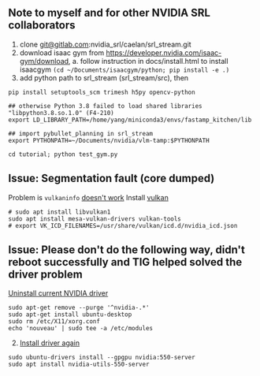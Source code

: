 ## Note to myself and for other NVIDIA SRL collaborators

1. clone git@gitlab.com:nvidia_srl/caelan/srl_stream.git
2. download isaac gym from https://developer.nvidia.com/isaac-gym/download, 
    a. follow instruction in docs/install.html to install isaacgym 
        `(cd ~/Documents/isaacgym/python; pip install -e .)`
3. add python path to srl_stream (srl_stream/src), then

```shell
pip install setuptools_scm trimesh h5py opencv-python

## otherwise Python 3.8 failed to load shared libraries "libpython3.8.so.1.0" (F4-210)
export LD_LIBRARY_PATH=/home/yang/miniconda3/envs/fastamp_kitchen/lib

## import pybullet_planning in srl_stream
export PYTHONPATH=~/Documents/nvidia/vlm-tamp:$PYTHONPATH

cd tutorial; python test_gym.py
```

## Issue: Segmentation fault (core dumped)
Problem is `vulkaninfo` [doesn't work](https://forums.developer.nvidia.com/t/cannot-run-the-examples/165180/2)
Install [vulkan](https://www.reddit.com/r/linux4noobs/comments/g9ru6n/vulkan_not_working_ubuntu_2004/)

```shell
# sudo apt install libvulkan1
sudo apt install mesa-vulkan-drivers vulkan-tools
# export VK_ICD_FILENAMES=/usr/share/vulkan/icd.d/nvidia_icd.json
```

## Issue: Please don't do the following way, didn't reboot successfully and TIG helped solved the driver problem

[Uninstall current NVIDIA driver](https://askubuntu.com/questions/206283/how-can-i-uninstall-a-nvidia-driver-completely)
```shell
sudo apt-get remove --purge '^nvidia-.*'
sudo apt-get install ubuntu-desktop
sudo rm /etc/X11/xorg.conf
echo 'nouveau' | sudo tee -a /etc/modules
````

2. [Install driver again](https://ubuntu.com/server/docs/nvidia-drivers-installation)

```shell
sudo ubuntu-drivers install --gpgpu nvidia:550-server
sudo apt install nvidia-utils-550-server
```